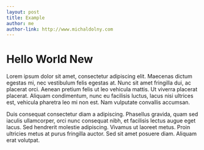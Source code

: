 ```yaml
---
layout: post
title: Example
author: me
author-link: http://www.michaldolny.com
---
```


# Hello World New

Lorem ipsum dolor sit amet, consectetur adipiscing elit. Maecenas dictum egestas mi, nec vestibulum felis egestas at. Nunc sit amet fringilla dui, ac placerat orci. Aenean pretium felis ut leo vehicula mattis. Ut viverra placerat placerat. Aliquam condimentum, nunc eu facilisis luctus, lacus nisi ultrices est, vehicula pharetra leo mi non est. Nam vulputate convallis accumsan.

<!-- more -->

Duis consequat consectetur diam a adipiscing. Phasellus gravida, quam sed iaculis ullamcorper, orci nunc consequat nibh, et facilisis lectus augue eget lacus. Sed hendrerit molestie adipiscing. Vivamus ut laoreet metus. Proin ultricies metus at purus fringilla auctor. Sed sit amet posuere diam. Aliquam erat volutpat.